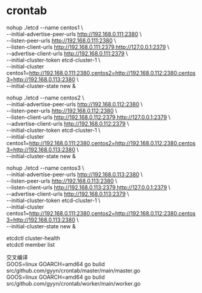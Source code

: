 # crontab

nohup ./etcd --name centos1 \  
--initial-advertise-peer-urls http://192.168.0.111:2380 \  
--listen-peer-urls http://192.168.0.111:2380 \  
--listen-client-urls http://192.168.0.111:2379,http://127.0.0.1:2379 \  
--advertise-client-urls http://192.168.0.111:2379 \  
--initial-cluster-token etcd-cluster-1 \  
--initial-cluster centos1=http://192.168.0.111:2380,centos2=http://192.168.0.112:2380,centos3=http://192.168.0.113:2380 \  
--initial-cluster-state new &  

nohup ./etcd --name centos2 \  
--initial-advertise-peer-urls http://192.168.0.112:2380 \  
--listen-peer-urls http://192.168.0.112:2380 \  
--listen-client-urls http://192.168.0.112:2379,http://127.0.0.1:2379 \  
--advertise-client-urls http://192.168.0.112:2379 \  
--initial-cluster-token etcd-cluster-1 \  
--initial-cluster centos1=http://192.168.0.111:2380,centos2=http://192.168.0.112:2380,centos3=http://192.168.0.113:2380 \  
--initial-cluster-state new &  

nohup ./etcd --name centos3 \  
--initial-advertise-peer-urls http://192.168.0.113:2380 \  
--listen-peer-urls http://192.168.0.113:2380 \  
--listen-client-urls http://192.168.0.113:2379,http://127.0.0.1:2379 \  
--advertise-client-urls http://192.168.0.113:2379 \  
--initial-cluster-token etcd-cluster-1 \  
--initial-cluster centos1=http://192.168.0.111:2380,centos2=http://192.168.0.112:2380,centos3=http://192.168.0.113:2380 \  
--initial-cluster-state new &  

etcdctl cluster-health  
etcdctl member list  

交叉编译  
GOOS=linux GOARCH=amd64 go bulid src/github.com/gyyn/crontab/master/main/master.go  
GOOS=linux GOARCH=amd64 go bulid src/github.com/gyyn/crontab/worker/main/worker.go  